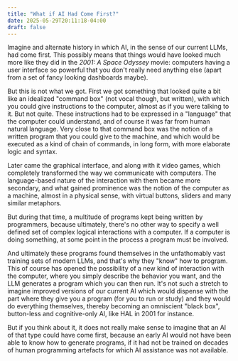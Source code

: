 ```yaml
---
title: "What if AI Had Come First?"
date: 2025-05-29T20:11:18-04:00
draft: false
---
```


Imagine and alternate history in which AI, in the sense of our current
LLMs, had come first. This possibly means that things would have
looked much more like they did in the *2001: A Space Odyssey* movie:
computers having a user interface so powerful that you don't really
need anything else (apart from a set of fancy looking dashboards
maybe).

But this is not what we got. First we got something that looked quite
a bit like an idealized "command box" (not vocal though, but written),
with which you could give instructions to the computer, almost as if
you were talking to it. But not quite. These instructions had to be
expressed in a "language" that the computer could understand, and of
course it was far from human natural language. Very close to that
command box was the notion of a written program that you could give to
the machine, and which would be executed as a kind of chain of
commands, in long form, with more elaborate logic and syntax.

Later came the graphical interface, and along with it video games,
which completely transformed the way we communicate with computers.
The language-based nature of the interaction with them became more
secondary, and what gained prominence was the notion of the computer
as a machine, almost in a physical sense, with virtual buttons,
sliders and many similar metaphors.

But during that time, a multitude of programs kept being written by
programmers, because ultimately, there's no other way to specify a
well defined set of complex logical interactions with a computer. If a
computer is doing something, at some point in the process a program
must be involved.

And ultimately these programs found themselves in the unfathomably
vast training sets of modern LLMs, and that's why they "know" how to
program. This of course has opened the possibility of a new kind of
interaction with the computer, where you simply describe the behavior
you want, and the LLM generates a program which you can then run. It's
not such a stretch to imagine improved versions of our current AI
which would dispense with the part where they give you a program (for
you to run or study) and they would do everything themselves, thereby
becoming an omniscient "black box", button-less and cognitive-only AI,
like HAL in 2001 for instance.

But if you think about it, it does not really make sense to imagine
that an AI of that type could have come first, because an early AI
would not have been able to know how to generate programs, if it had
not be trained on decades of human programming artefacts for which AI
assistance was not available.

